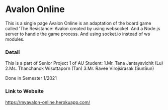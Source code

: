 
# Avalon Online
This is a single page Avalon Online is an adaptation of the board game called 'The Resistance: Avalon created by using websocket. And a Node.js server to handle the game process. And using socket.io instead of ws modules.

### Detail
This is a part of Senior Project 1 of AU Student:
1.Mr. Tana Jantayavichit (Lu) 
2.Ms. Thanchanok Wisuttaporn (Tan)
3.Mr. Ravee Virojsirasak (SunSun)

Done in Semester 1/2021

### Link to Website
https://myavalon-online.herokuapp.com/
